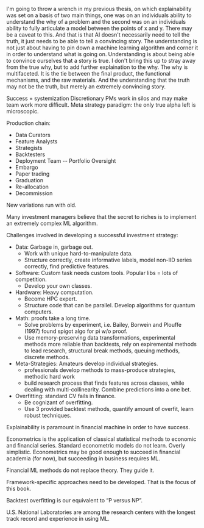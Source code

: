 I'm going to throw a wrench in my previous thesis, on which explainability was set on a basis of two main things, one was on an individuals ability to understand the why of a problem and the second was on an individuals ability to fully articulate a model between the points of x and y. There may be a caveat to this. And that is that AI doesn't necessarily need to tell the truth, it just needs to be able to tell a convincing story. The understanding is not just about having to pin down a machine learning algorithm and corner it in order to understand what is going on. Understanding is about being able to convince ourselves that a story is true. I don't bring this up to stray away from the true why, but to add further explaination to the why. The why is multifaceted. It is the tie between the final product, the functional mechanisms, and the raw materials. And the understanding that the truth may not be the truth, but merely an extremely convincing story. 



Success = systemization
Discretionary PMs work in silos and may make team work more difficult.
Meta strategy paradigm: the only true alpha left is microscopic.

Production chain:
- Data Curators
- Feature Analysts
- Strategists
- Backtesters
- Deployment Team
-- Portfolio Oversight
- Embargo
- Paper trading
- Graduation
- Re-allocation
- Decommission

New variations run with old.


Many investment managers believe that the secret to riches is to implement an extremely complex ML algorithm.

Challenges involved in developing a successful investment strategy:
- Data: Garbage in, garbage out.
  - Work with unique hard-to-manipulate data.
  - Structure correctly, create informative labels, model non-IID series correctly, find predictive features.
- Software: Custom task needs custom tools. Popular libs = lots of competition. 
  - Develop your own classes. 
- Hardware: Heavy computation.
  - Become HPC expert.
  - Structure code that can be parallel. Develop algorithms for quantum computers.
- Math: proofs take a long time. 
  - Solve problems by experiment, i.e. Bailey, Borwein and Plouffe (1997) found spigot algo for pi w/o proof.
  - Use memory-preserving data transformations, experimental methods more reliable than backtests, rely on expiremental methods to lead research, structural break methods, queuing methods, discrete methods.
- Meta-Strategies: Amateurs develop individual strategies.
  - professionals develop methods to mass-produce strategies, methodic hard work
  - build research process that finds features across classes, while dealing with multi-collinearity. Combine  predictions into a one bet.
- Overfitting: standard CV fails in finance.
  - Be cognizant of overfitting.
  - Use 3 provided backtest methods, quantify amount of overfit, learn robust techniques. 

Explainability is paramount in financial machine in order to have success. 

Econometrics is the application of classical statistical methods to economic and financial series. Standard econometric models do not learn. Overly simplistic. Econometrics may be good enough to succeed in financial academia (for now), but succeeding in business requires ML.

Financial ML methods do not replace theory. They guide it.

Framework-specific approaches need to be developed. That is the focus of this book.

Backtest overfitting is our equivalent to “P versus NP”.

U.S. National Laboratories are among the research centers with the longest track record and experience in using ML. 

